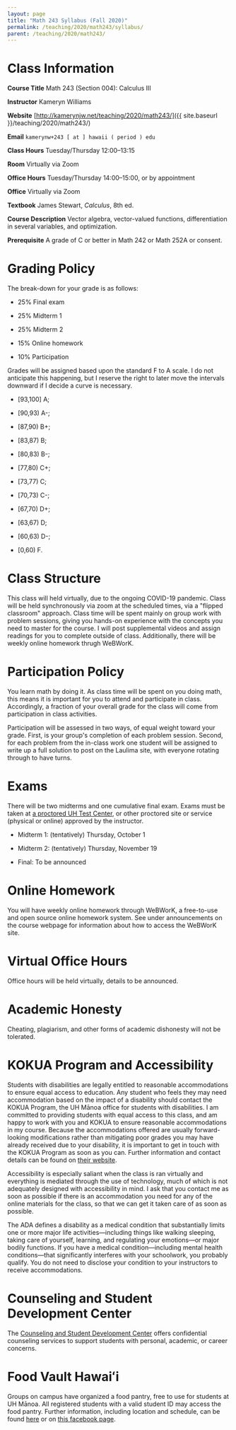 ```yaml
---
layout: page
title: "Math 243 Syllabus (Fall 2020)"
permalink: /teaching/2020/math243/syllabus/
parent: /teaching/2020/math243/
---
```


Class Information
=====

**Course Title** Math 243 (Section 004): Calculus III

**Instructor** Kameryn Williams

**Website** [http://kamerynjw.net/teaching/2020/math243/]({{ site.baseurl }}/teaching/2020/math243/)

**Email** `kamerynw+243 [ at ] hawaii ( period ) edu`

**Class Hours** Tuesday/Thursday 12:00–13:15

**Room** Virtually via Zoom

**Office Hours** Tuesday/Thursday 14:00–15:00, or by appointment

**Office** Virtually via Zoom

**Textbook** James Stewart, *Calculus*, 8th ed. 

**Course Description** Vector algebra, vector-valued functions, differentiation in several variables, and optimization.

**Prerequisite** A grade of C or better in Math 242 or Math 252A or consent.


Grading Policy
=======

The break-down for your grade is as follows:

* 25% Final exam

* 25% Midterm 1 

* 25% Midterm 2 

* 15% Online homework

* 10% Participation

Grades will be assigned based upon the standard F to A scale. I do not anticipate this happening, but I reserve the right to later move the intervals downward if I decide a curve is necessary.

* [93,100] A; 

* [90,93) A-; 

* [87,90) B+; 

* [83,87) B; 

* [80,83) B-; 

* [77,80) C+; 

* [73,77) C; 

* [70,73) C-; 

* [67,70) D+; 

* [63,67) D; 

* [60,63) D-; 

* [0,60) F. 

Class Structure
=====

This class will held virtually, due to the ongoing COVID-19 pandemic. Class will be held synchronously via zoom at the scheduled times, via a "flipped classroom" approach. Class time will be spent mainly on group work with problem sessions, giving you hands-on experience with the concepts you need to master for the course. I will post supplemental videos and assign readings for you to complete outside of class. Additionally, there will be weekly online homework thrugh WeBWorK.

Participation Policy
==========

You learn math by doing it. As class time will be spent on you doing math, this means it is important for you to attend and participate in class. Accordingly, a fraction of your overall grade for the class will come from participation in class activities.

Participation will be assessed in two ways, of equal weight toward your grade. First, is your group's completion of each problem session. Second, for each problem from the in-class work one student will be assigned to write up a full solution to post on the Laulima site, with everyone rotating through to have turns. 

Exams
=====

There will be two midterms and one cumulative final exam. Exams must be taken at [a proctored UH Test Center](https://www.uhonline.hawaii.edu/testcenters), or other proctored site or service (physical or online) approved by the instructor.  

* Midterm 1: (tentatively) Thursday, October 1

* Midterm 2: (tentatively) Thursday, November 19

* Final: To be announced


Online Homework
======

You will have weekly online homework through WeBWorK, a free-to-use and open source online homework system. See under announcements on the course webpage for information about how to access the WeBWorK site.


Virtual Office Hours
=======

Office hours will be held virtually, details to be announced.


Academic Honesty
========

Cheating, plagiarism, and other forms of academic dishonesty will not be tolerated.


KOKUA Program and Accessibility
=====

Students with disabilities are legally entitled to reasonable accommodations to ensure equal access to education. Any student who feels they may need accommodation based on the impact of a disability should contact the KOKUA Program, the UH Mānoa office for students with disabilities. I am committed to providing students with equal access to this class, and am happy to work with you and KOKUA to ensure reasonable accommodations in my course. Because the accommodations offered are usually forward-looking modifications rather than mitigating poor grades you may have already received due to your disability, it is important to get in touch with the KOKUA Program as soon as you can. Further information and contact details can be found on [their website](http://www.hawaii.edu/kokua/). 

Accessibility is especially saliant when the class is ran virtually and everything is mediated through the use of technology, much of which is not adequately designed with accessibility in mind. I ask that you contact me as soon as possible if there is an accommodation you need for any of the online materials for the class, so that we can get it taken care of as soon as possible.

The ADA defines a disability as a medical condition that substantially limits one or more major life activities—including things like walking sleeping, taking care of yourself, learning, and regulating your emotions—or major bodily functions. If you have a medical condition—including mental health conditions—that significantly interferes with your schoolwork, you probably qualify. You do not need to disclose your condition to your instructors to receive accommodations. 



Counseling and Student Development Center
==========

The [Counseling and Student Development Center](http://www.manoa.hawaii.edu/counseling/) offers confidential counseling services to support students with personal, academic, or career concerns. 


Food Vault Hawaiʻi
====

Groups on campus have organized a food pantry, free to use for students at UH Mānoa. All registered students with a valid student ID may access the food pantry. Further information, including location and schedule, can be found [here](https://www.hawaii.edu/news/2018/11/30/manoa-food-pantry/) or on [this facebook page](https://www.facebook.com/foodvaulthawaii/).

